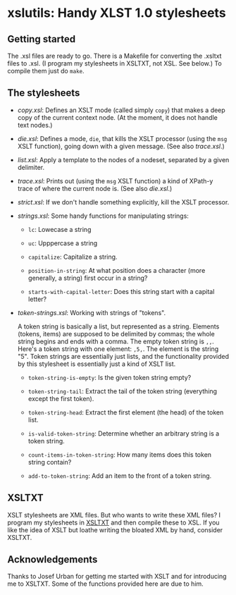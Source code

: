xslutils: Handy XLST 1.0 stylesheets
==========

Getting started
----------

The .xsl files are ready to go.  There is a Makefile for converting
the .xsltxt files to .xsl.  (I program my stylesheets in XSLTXT, not
XSL.  See below.)  To compile them just do `make`.

The stylesheets
----------

+ *copy.xsl*: Defines an XSLT mode (called simply `copy`) that makes a
  deep copy of the current context node.  (At the moment, it does not
  handle text nodes.)

+ *die.xsl*: Defines a mode, `die`, that kills the XSLT processor
   (using the `msg` XSLT function), going down with a given message.  (See
   also *trace.xsl*.)

+ *list.xsl*: Apply a template to the nodes of a nodeset, separated by
  a given delimiter.

+ *trace.xsl*: Prints out (using the `msg` XSLT function) a kind of
   XPath-y trace of where the current node is.  (See also *die.xsl*.)

+ *strict.xsl*: If we don't handle something explicitly, kill the XSLT processor.

+ *strings.xsl*: Some handy functions for manipulating strings:

    * `lc`: Lowecase a string

	* `uc`: Upppercase a string

	* `capitalize`: Capitalize a string.

	* `position-in-string`: At what position does a character (more
      generally, a string) first occur in a string?

	* `starts-with-capital-letter`: Does this string start with a capital letter?

+ *token-strings.xsl*: Working with strings of "tokens".

	A token string is basically a list, but represented as a string.
	Elements (tokens, items) are supposed to be delimited by commas;
	the whole string begins and ends with a comma.  The empty token
	string is `,,`.  Here's a token string with one element: `,5,`.
	The element is the string "5".  Token strings are essentially just
	lists, and the functionality provided by this stylesheet is
	essentially just a kind of XSLT list.

	* `token-string-is-empty`: Is the given token string empty?

	* `token-string-tail`: Extract the tail of the token string
      (everything except the first token).

	* `token-string-head`: Extract the first element (the head) of the
      token list.

	* `is-valid-token-string`: Determine whether an arbitrary string
      is a token string.

	* `count-items-in-token-string`: How many items does this token
      string contain?

	* `add-to-token-string`: Add an item to the front of a token string.

XSLTXT
----------

XSLT stylesheets are XML files.  But who wants to write these XML
files?  I program my stylesheets in
[XSLTXT](http://www.zanthan.com/ajm/xsltxt/) and then compile these to
XSL.  If you like the idea of XSLT but loathe writing the bloated XML
by hand, consider XSLTXT.


Acknowledgements
----------

Thanks to Josef Urban for getting me started with XSLT and for
introducing me to XSLTXT.  Some of the functions provided here are due
to him.
